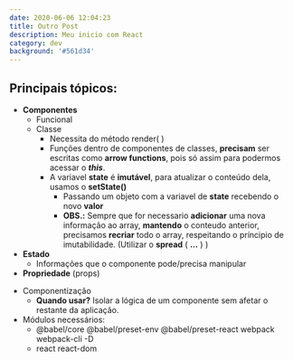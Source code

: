 ```yaml
---
date: 2020-06-06 12:04:23
title: Outro Post
description: Meu inicio com React
category: dev
background: '#561d34'
---
```


## Principais tópicos:

- **Componentes**
  - Funcional
  - Classe
    - Necessita do método render( )
    - Funções dentro de componentes de classes, **precisam** ser escritas como **arrow functions**, pois só assim para podermos acessar o **_this_**.
    - A variavel **state** é **imutável**, para atualizar o conteúdo dela, usamos o **setState()**
      - Passando um objeto com a variavel de **state** recebendo o novo **valor**
      - **OBS.:** Sempre que for necessario **adicionar** uma nova informação ao array, **mantendo** o conteudo anterior, precisamos **recriar** todo o array, respeitando o príncipio de imutabilidade. (Utilizar o **spread** ( **...** ) )
- **Estado**
  - Informações que o componente pode/precisa manipular
- **Propriedade** (props)

* Componentização
  - **Quando usar?** Isolar a lógica de um componente sem afetar o restante da aplicação.
* Módulos necessários:
  - @babel/core @babel/preset-env @babel/preset-react webpack webpack-cli -D
  - react react-dom
